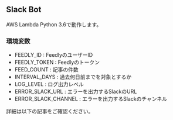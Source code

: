 ## Slack Bot

AWS Lambda Python 3.6で動作します。

### 環境変数

* FEEDLY_ID : FeedlyのユーザーID
* FEEDLY_TOKEN : Feedlyのトークン
* FEED_COUNT : 記事の件数
* INTERVAL_DAYS : 過去何日前までを対象とするか
* LOG_LEVEL : ログ出力レベル
* ERROR_SLACK_URL : エラーを出力するSlackのURL
* ERROR_SLACK_CHANNEL : エラーを出力するSlackのチャンネル

詳細は以下の記事をご確認ください。

